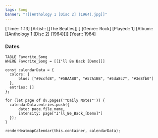 ```yaml
---
tags: Song  
banner: "![[Anthology 1 [Disc 2] (1964).jpg]]"
---
```

[Time:: 1:13]
[Artist:: [[The Beatles]] ]
[Genre:: Rock]
[Played:: 1]
[Album:: [[Anthology 1 [Disc 2] (1964)]]]
[Year:: 1964]
### Dates
````dataview
TABLE Favorite_Song
WHERE Favorite_Song = [[I'll Be Back [Demo]]]
````
  ```dataviewjs
const calendarData = { 
	colors: { 
		blue: ["#9ccfd8", "#5BAAB8", "#57A1BB", "#5da8c7", "#3e8fb0"] 
	}, 
	entries: [] 
}; 

for (let page of dv.pages('"Daily Notes"')) { 
	calendarData.entries.push({ 
		date: page.file.name, 
		intensity: page["I'll_Be_Back_[Demo]"]
	}); 
} 

renderHeatmapCalendar(this.container, calendarData);
```
